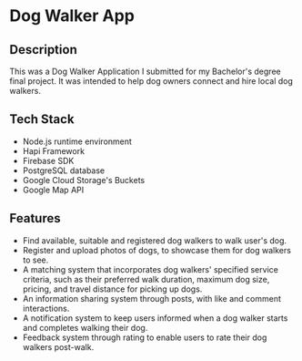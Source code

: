 # Dog Walker App


## Description

This was a Dog Walker Application I submitted for my Bachelor's degree final project. It was intended to help dog owners connect and hire local dog walkers.


## Tech Stack

- Node.js runtime environment
- Hapi Framework
- Firebase SDK
- PostgreSQL database
- Google Cloud Storage's Buckets
- Google Map API


## Features

- Find available, suitable and registered dog walkers to walk user's dog.
- Register and upload photos of dogs, to showcase them for dog walkers to see.
- A matching system that incorporates dog walkers' specified service criteria, such as their preferred walk duration, maximum dog size, pricing, and travel distance for picking up dogs.
- An information sharing system through posts, with like and comment interactions.
- A notification system to keep users informed when a dog walker starts and completes walking their dog.
- Feedback system through rating to enable users to rate their dog walkers post-walk.

